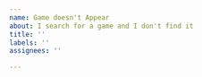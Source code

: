 ```yaml
---
name: Game doesn't Appear
about: I search for a game and I don't find it
title: ''
labels: ''
assignees: ''

---
```



